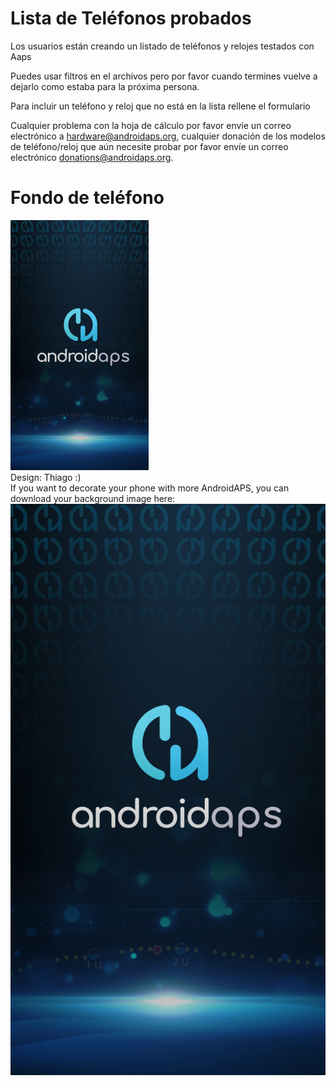 # Lista de Teléfonos probados

Los usuarios están creando un listado de teléfonos y relojes testados con Aaps

Puedes usar filtros en el archivos pero por favor cuando termines vuelve a dejarlo como estaba para la próxima persona.

Para incluir un teléfono y reloj que no está en la lista rellene el formulario

Cualquier problema con la hoja de cálculo por favor envíe un correo electrónico a hardware@androidaps.org, cualquier donación de los modelos de teléfono/reloj que aún necesite probar por favor envíe un correo electrónico donations@androidaps.org.

# Fondo de teléfono

![fondo de teléfono](../images/bg_phone_thump.jpg) </br> Design: Thiago :) </br> If you want to decorate your phone with more AndroidAPS, you can download your background image here: ![Fondo con alta resolución.](../images/bg_phone.jpg)